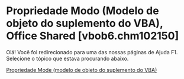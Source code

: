 
# Propriedade Modo (Modelo de objeto do suplemento do VBA), Office Shared [vbob6.chm102150]

Olá! Você foi redirecionado para uma das nossas páginas de Ajuda F1. Selecione o tópico que estava procurando abaixo.

[Propriedade Mode (modelo de objeto do suplemento do VBA)](http://msdn.microsoft.com/library/4ab344b6-c342-3211-769e-739208b76a41%28Office.15%29.aspx)
